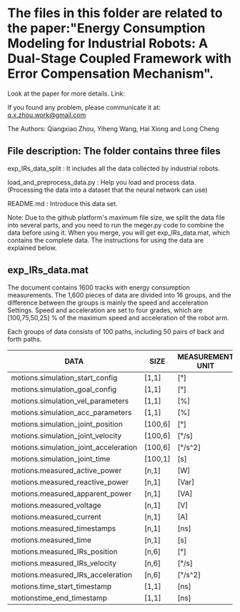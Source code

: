 ﻿
# **The files in this folder are related to the paper:"Energy Consumption Modeling for Industrial Robots: A Dual-Stage Coupled Framework with Error Compensation Mechanism".**

Look at the paper for more details. Link: 

If you found any problem, please communicate it at:
q.x.zhou.work@gmail.com

The Authors:
Qiangxiao Zhou, Yiheng Wang, Hai Xiong and Long Cheng


## File description:  The folder contains three files

exp_IRs_data_split    : It includes all the data collected by industrial robots. 

load_and_preprocess_data.py     : Help you load and process data. (Processing the data into a dataset that the neural network can use)

README.md     : Introduce this data set.

Note: Due to the github platform's maximum file size, we split the data file into several parts, and you need to run the meger.py code to combine the data before using it. When you merge, you will get exp_IRs_data.mat, which contains the complete data. The instructions for using the data are explained below.

## exp_IRs_data.mat


The document contains 1600 tracks with energy consumption measurements. 
The 1,600 pieces of data are divided into 16 groups, and the difference between the groups is mainly the speed and acceleration Settings.
Speed and acceleration are set to four grades, which are [100,75,50,25] % of the maximum speed and acceleration of the robot arm.

Each groups of data consists of 100 paths,  including 50 pairs of back and forth paths.



| DATA     |  SIZE    |   MEASUREMENT UNIT |
 |---- | ---- | ---- | 
| motions.simulation_start_config	|	[1,1]  | 	[°] |
| motions.simulation_goal_config	|	[1,1]  | 	[°] |
| motions.simulation_vel_parameters	|	[1,1]	|	[%] |
| motions.simulation_acc_parameters	 | [1,1]	|	[%] |
| motions.simulation_joint_position	 |	[100,6]	| [°] |
| motions.simulation_joint_velocity	|	[100,6]	| [°/s] |
| motions.simulation_joint_acceleration	| [100,6] |	[°/s^2] |
| motions.simulation_joint_time		|	[100,1] |	[s] |
| motions.measured_active_power	|	[n,1] |		[W] |
| motions.measured_reactive_power	|	[n,1]	|	[Var] |
| motions.measured_apparent_power |	[n,1]	|	[VA] |
| motions.measured_voltage	|		[n,1]	|	[V] | 
| motions.measured_current |			[n,1] |		[A] |
| motions.measured_timestamps	|	[n,1]	|	[ns] |
| motions.measured_time	|			[n,1]	|	[s] |
| motions.measured_IRs_position	|		[n,6] |		[°] |
| motions.measured_IRs_velocity	|		[n,6] |		[°/s] |
| motions.measured_IRs_acceleration |	[n,6]	|	[°/s^2] |
| motions.time_start_timestamp	|		[1,1] |		[ns] |
| motionstime_end_timestamp		|	[1,1]	 |	[ns] |








